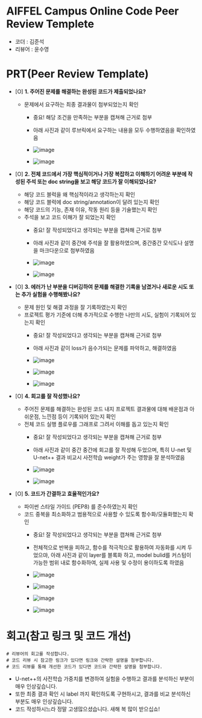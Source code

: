 # AIFFEL Campus Online Code Peer Review Templete
- 코더 : 김준석
- 리뷰어 : 윤수영


# PRT(Peer Review Template)
- [O]  **1. 주어진 문제를 해결하는 완성된 코드가 제출되었나요?**
    - 문제에서 요구하는 최종 결과물이 첨부되었는지 확인
        - 중요! 해당 조건을 만족하는 부분을 캡쳐해 근거로 첨부
          
          
        - 아래 사진과 같이 루브릭에서 요구하는 내용을 모두 수행하였음을 확인하였음
        - ![image](https://github.com/user-attachments/assets/74f6a67f-b2c6-4f4b-be94-8cec7a223a8c)
        - ![image](https://github.com/user-attachments/assets/62efe661-d2df-4b22-b1b2-8e4e2e74515b)
          
          
- [O]  **2. 전체 코드에서 가장 핵심적이거나 가장 복잡하고 이해하기 어려운 부분에 작성된 
주석 또는 doc string을 보고 해당 코드가 잘 이해되었나요?**
    - 해당 코드 블럭을 왜 핵심적이라고 생각하는지 확인
    - 해당 코드 블럭에 doc string/annotation이 달려 있는지 확인
    - 해당 코드의 기능, 존재 이유, 작동 원리 등을 기술했는지 확인
    - 주석을 보고 코드 이해가 잘 되었는지 확인
        - 중요! 잘 작성되었다고 생각되는 부분을 캡쳐해 근거로 첨부
          
          
        - 아래 사진과 같이 중간에 주석을 잘 활용하였으며, 중간중간 모식도나 설명을 마크다운으로 첨부하였음
        - ![image](https://github.com/user-attachments/assets/73735829-f634-4b70-9c96-f8721a50b6e7)
        - ![image](https://github.com/user-attachments/assets/1dddf0bf-b408-4f03-af98-5ac8db8c5599)

          
          
- [O]  **3. 에러가 난 부분을 디버깅하여 문제를 해결한 기록을 남겼거나
새로운 시도 또는 추가 실험을 수행해봤나요?**
    - 문제 원인 및 해결 과정을 잘 기록하였는지 확인
    - 프로젝트 평가 기준에 더해 추가적으로 수행한 나만의 시도, 
    실험이 기록되어 있는지 확인
        - 중요! 잘 작성되었다고 생각되는 부분을 캡쳐해 근거로 첨부
          
          
        - 아래 사진과 같이 loss가 음수가되는 문제를 파악하고, 해결하였음
        - ![image](https://github.com/user-attachments/assets/c30912eb-68cc-4251-b389-83d20c71c009)
        - ![image](https://github.com/user-attachments/assets/e9982ccc-5415-4315-a127-1c74ced2f726)
        - ![image](https://github.com/user-attachments/assets/cb3daa78-ae76-4f2e-9274-fca8d341daf1)
          
        
- [O]  **4. 회고를 잘 작성했나요?**
    - 주어진 문제를 해결하는 완성된 코드 내지 프로젝트 결과물에 대해
    배운점과 아쉬운점, 느낀점 등이 기록되어 있는지 확인
    - 전체 코드 실행 플로우를 그래프로 그려서 이해를 돕고 있는지 확인
        - 중요! 잘 작성되었다고 생각되는 부분을 캡쳐해 근거로 첨부
          
          
        - 아래 사진과 같이 중간 중간에 회고를 잘 작성해 두었으며, 특히 U-net 및 U-net++ 결과 비교시 사전학습 weight가 주는 영향을 잘 분석하였음
        - ![image](https://github.com/user-attachments/assets/e2be6b33-5d1d-4afc-8774-48c76466fad9)
        - ![image](https://github.com/user-attachments/assets/5a1ed8a7-5ce9-495d-8598-e6a0ef77aeb5)
          
        
- [O]  **5. 코드가 간결하고 효율적인가요?**
    - 파이썬 스타일 가이드 (PEP8) 를 준수하였는지 확인
    - 코드 중복을 최소화하고 범용적으로 사용할 수 있도록 함수화/모듈화했는지 확인
        - 중요! 잘 작성되었다고 생각되는 부분을 캡쳐해 근거로 첨부
          
          
        - 전체적으로 반복을 피하고, 함수를 적극적으로 활용하여 자동화를 시켜 두었으먀, 아래 사진과 같이 layer를 블록화 하고, model bulid를 커스텀이 가능한 범위 내로 함수화하여, 실제 사용 및 수정이 용이하도록 하였음
        - ![image](https://github.com/user-attachments/assets/9abb1657-6c13-4dd0-a34a-ae9a69516fd7)
        - ![image](https://github.com/user-attachments/assets/dcac6c94-8c0a-4610-b565-416a4421295c)
        - ![image](https://github.com/user-attachments/assets/c670999b-85a9-47e8-bf78-ccc30df405a6)
        - ![image](https://github.com/user-attachments/assets/5f3dd2c8-f414-49fd-bb95-fcb0b0118114)
          
          
# 회고(참고 링크 및 코드 개선)
```
# 리뷰어의 회고를 작성합니다.
# 코드 리뷰 시 참고한 링크가 있다면 링크와 간략한 설명을 첨부합니다.
# 코드 리뷰를 통해 개선한 코드가 있다면 코드와 간략한 설명을 첨부합니다.
```
- U-net++의 사전학습 가중치를 변경하여 실험을 수행하고 결과를 분석하신 부분이 매우 인상깊습니다.
- 또한 최종 결과 확인 시 label 까지 확인하도록 구현하시고, 결과를 비교 분석하신 부분도 매우 인상깊습니다.
- 코드 작성하시느라 정말 고생많으셨습니다. 새해 복 많이 받으십쇼!
